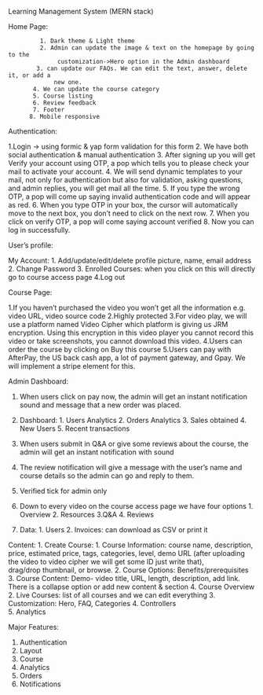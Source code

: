 Learning Management System (MERN stack)

Home Page: 

             1. Dark theme & Light theme 
             2. Admin can update the image & text on the homepage by going to the  
                  customization->Hero option in the Admin dashboard 
            3. can update our FAQs. We can edit the text, answer, delete it, or add a 
                 new one.
           4. We can update the course category
           5. Course listing
           6. Review feedback
           7. Footer
          8. Mobile responsive

Authentication:

1.Login -> using formic & yap form validation for this form 
2. We have both social authentication & manual authentication
3. After signing up you will get Verify your account using OTP, a pop which tells you to please check your mail to activate your account. 
4. We will send dynamic templates to your mail, not only for authentication but also for validation, asking questions, and admin replies, you will get mail all the time.
5. If you type the wrong OTP, a pop will come up saying invalid authentication code and will appear as red.
6. When you type OTP in your box, the cursor will automatically move to the next box, you don’t need to click on the next row.
7. When you click on verify OTP, a pop will come saying account verified
8. Now you can log in successfully.

User’s profile:

My Account: 
             1. Add/update/edit/delete profile picture, name, email address
2. Change Password
3. Enrolled Courses: when you click on  this will directly go to course access page
4.Log out



Course Page:

1.If you haven’t purchased the video you won’t get all the information e.g. video URL, video source code
2.Highly protected
3.For video play, we will use a platform named Video Cipher which platform is giving us JRM encryption. Using this encryption in this video player you cannot record this video or take screenshots, you cannot download this video.
4.Users can order the course by clicking on Buy this course
5.Users can pay with AfterPay, the US back cash app, a lot of payment gateway, and Gpay. We will implement a stripe element for this.



Admin Dashboard:

1. When users click on pay now, the admin will get an instant notification sound and message that a new order was placed.
2. Dashboard:
                                    1. Users Analytics
                                    2. Orders Analytics
              3. Sales obtained
              4. New Users
              5. Recent transactions

3. When users submit in Q&A or give some reviews about the course, the admin will get an instant notification with sound
4. The review notification will give a message with the user’s name and course details so the admin can go and reply to them.
5. Verified tick for admin only
6. Down to every video on the course access page we have four options
             1. Overview
             2. Resources
             3.Q&A
             4. Reviews
7. Data:
       1. Users
       2. Invoices: can download as CSV or print it


   
Content:
       1. Create Course: 
                        1. Course Information: course name, description, price, 
                                               estimated price,  tags, categories, level, 
                                            demo URL (after uploading the video to 
                                   video cipher we will get some ID just write that),  
                                      drag/drop thumbnail, or browse.
                       2. Course Options:  Benefits/prerequisites
                      3. Course Content:  Demo- video title, URL, length, 
                                   description, add link. There is a collapse option 
                                       or add new content & section
                     4. Course Overview
2. Live Courses: list of all courses and we can edit everything
3. Customization: Hero, FAQ, Categories
4. Controllers   
5. Analytics



Major Features:
1. Authentication
2. Layout
3. Course
4. Analytics
5. Orders
6. Notifications
